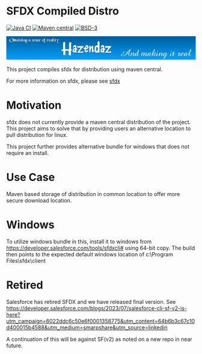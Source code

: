 # SFDX Compiled Distro #

[![Java CI](https://github.com/hazendaz/sfdx/workflows/Java%20CI/badge.svg)](https://github.com/hazendaz/sfdx/actions?query=workflow%3A%22Java+CI%22)
[![Maven central](https://maven-badges.herokuapp.com/maven-central/com.github.hazendaz.sfdx/sfdx/badge.svg)](https://maven-badges.herokuapp.com/maven-central/com.github.hazendaz.sfdx/sfdx)
[![BSD-3](http://img.shields.io/badge/license-BSD%203-blue.svg)](https://opensource.org/licenses/BSD-3-Clause)

![hazendaz](src/site/resources/images/hazendaz-banner.jpg)

This project compiles sfdx for distribution using maven central.

For more information on sfdx, please see [sfdx](https://developer.salesforce.com/developer-centers/developer-experience)

# Motivation #

sfdx does not currently provide a maven central distribution of the project. This project aims to solve that by providing users an alternative location to pull distribution for linux.

This project further provides alternative bundle for windows that does not require an install.

# Use Case #

Maven based storage of distribution in common location to offer more secure download location.

# Windows #

To utilize windows bundle in this, install it to windows from https://developer.salesforce.com/tools/sfdxcli# using 64-bit copy.  The build then points to the expected default windows location of c:\Program Files\sfdx\client

# Retired #

Salesforce has retired SFDX and we have released final version.  See https://developer.salesforce.com/blogs/2023/07/salesforce-cli-sf-v2-is-here?utm_campaign=6022ddc6c50e6f0001358775&utm_content=64b6b3c67c10d400015b4588&utm_medium=smarpshare&utm_source=linkedin

A continuation of this will be against SF(v2) as noted on a new repo in near future.
